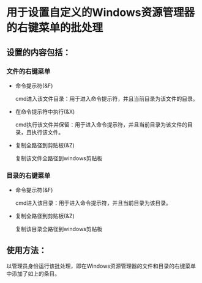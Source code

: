 # 用于设置自定义的Windows资源管理器的右键菜单的批处理

## 设置的内容包括：

### 文件的右键菜单

- 命令提示符(&F)                   

  cmd进入该文件目录：用于进入命令提示符，并且当前目录为该文件的目录。

- 在命令提示符中执行(&X) 

  cmd执行该文件并保留：用于进入命令提示符，并且当前目录为该文件的目录，且执行该文件。

- 复制全路径到剪贴板(&Z) 

  复制该文件全路径到windows剪贴板



### 目录的右键菜单

- 命令提示符(&F)                    

  cmd进入该目录：用于进入命令提示符，并且当前目录为该目录。

- 复制全路径到剪贴板(&Z)       

  复制该目录全路径到windows剪贴板

## 使用方法：
以管理员身份运行该批处理，即在Windows资源管理器的文件和目录的右键菜单中添加了如上的条目。
